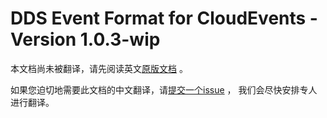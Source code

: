 # DDS Event Format for CloudEvents - Version 1.0.3-wip

本文档尚未被翻译，请先阅读英文[原版文档](../../../working-drafts/dds-format.md) 。

如果您迫切地需要此文档的中文翻译，请[提交一个issue](https://github.com/cloudevents/spec/issues) ，
我们会尽快安排专人进行翻译。
